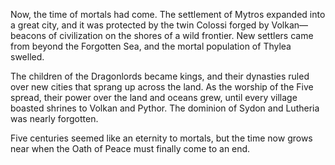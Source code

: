Now, the time of mortals had come. The settlement of Mytros expanded into a great city, and it was protected by the twin Colossi forged by Volkan—beacons of civilization on the shores of a wild frontier. New settlers came from beyond the Forgotten Sea, and the mortal population of Thylea swelled.

The children of the Dragonlords became kings, and their dynasties ruled over new cities that sprang up across the land. As the worship of the Five spread, their power over the land and oceans grew, until every village boasted shrines to Volkan and Pythor. The dominion of Sydon and Lutheria was nearly forgotten.

Five centuries seemed like an eternity to mortals, but the time now grows near when the Oath of Peace must finally come to an end.